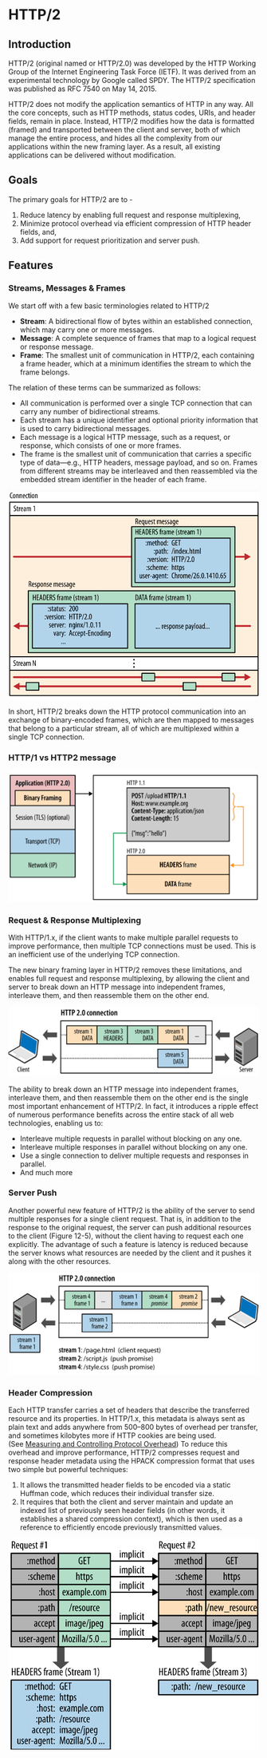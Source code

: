 # HTTP/2

## Introduction

HTTP/2 (original named or HTTP/2.0) was developed by the HTTP Working Group of the Internet Engineering Task Force (IETF). It was derived from an experimental technology by Google called SPDY. The HTTP/2 specification was published as RFC 7540 on May 14, 2015.

HTTP/2 does not modify the application semantics of HTTP in any way. All the core concepts, such as HTTP methods, status codes, URIs, and header fields, remain in place. Instead, HTTP/2 modifies how the data is formatted (framed) and transported between the client and server, both of which manage the entire process, and hides all the complexity from our applications within the new framing layer. As a result, all existing applications can be delivered without modification.

## Goals

The primary goals for HTTP/2 are to - 

1. Reduce latency by enabling full request and response multiplexing, 
2. Minimize protocol overhead via efficient compression of HTTP header fields, and,
3. Add support for request prioritization and server push.

## Features

### Streams, Messages & Frames

We start off with a few basic terminologies related to HTTP/2

- **Stream**: A bidirectional flow of bytes within an established connection, which may carry one or more messages.
- **Message**: A complete sequence of frames that map to a logical request or response message.
- **Frame**: The smallest unit of communication in HTTP/2, each containing a frame header, which at a minimum identifies the stream to which the frame belongs.

The relation of these terms can be summarized as follows:

- All communication is performed over a single TCP connection that can carry any number of bidirectional streams.
- Each stream has a unique identifier and optional priority information that is used to carry bidirectional messages.
- Each message is a logical HTTP message, such as a request, or response, which consists of one or more frames.
- The frame is the smallest unit of communication that carries a specific type of data—e.g., HTTP headers, message payload, and so on. Frames from different streams may be interleaved and then reassembled via the embedded stream identifier in the header of each frame.

![HTTP 2.0 Steam](/assets/assignment-1-http-2-1.png)

In short, HTTP/2 breaks down the HTTP protocol communication into an exchange of binary-encoded frames, which are then mapped to messages that belong to a particular stream, all of which are multiplexed within a single TCP connection.

### HTTP/1 vs HTTP2 message

![HTTP/1 vs HTTP/2](/assets/assignment-1-http-2-2.png)

### Request & Response Multiplexing

With HTTP/1.x, if the client wants to make multiple parallel requests to improve performance, then multiple TCP connections must be used. This is an inefficient use of the underlying TCP connection.

The new binary framing layer in HTTP/2 removes these limitations, and enables full request and response multiplexing, by allowing the client and server to break down an HTTP message into independent frames, interleave them, and then reassemble them on the other end.

![Req-Res Multiplexing](/assets/assignment-1-http-2-3.png)

The ability to break down an HTTP message into independent frames, interleave them, and then reassemble them on the other end is the single most important enhancement of HTTP/2. In fact, it introduces a ripple effect of numerous performance benefits across the entire stack of all web technologies, enabling us to:

- Interleave multiple requests in parallel without blocking on any one.
- Interleave multiple responses in parallel without blocking on any one.
- Use a single connection to deliver multiple requests and responses in parallel.
- And much more

### Server Push

Another powerful new feature of HTTP/2 is the ability of the server to send multiple responses for a single client request. That is, in addition to the response to the original request, the server can push additional resources to the client (Figure 12-5), without the client having to request each one explicitly. The advantage of such a feature is latency is reduced because the server knows what resources are needed by the client and it pushes it along with the other resources.

![Server Push](/assets/assignment-1-http-2-4.png)

### Header Compression

Each HTTP transfer carries a set of headers that describe the transferred resource and its properties. In HTTP/1.x, this metadata is always sent as plain text and adds anywhere from 500–800 bytes of overhead per transfer, and sometimes kilobytes more if HTTP cookies are being used. (See [Measuring and Controlling Protocol Overhead](https://hpbn.co/http1x/#measuring-and-controlling-protocol-overhead)) To reduce this overhead and improve performance, HTTP/2 compresses request and response header metadata using the HPACK compression format that uses two simple but powerful techniques:

1. It allows the transmitted header fields to be encoded via a static Huffman code, which reduces their individual transfer size.
2. It requires that both the client and server maintain and update an indexed list of previously seen header fields (in other words, it establishes a shared compression context), which is then used as a reference to efficiently encode previously transmitted values.

![Header Compression](/assets/assignment-1-http-2-5.png)
